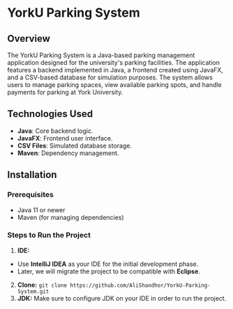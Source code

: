 # YorkU Parking System

## Overview

The YorkU Parking System is a Java-based parking management application designed for the university's parking facilities. The application features a backend implemented in Java, a frontend created using JavaFX, and a CSV-based database for simulation purposes. The system allows users to manage parking spaces, view available parking spots, and handle payments for parking at York University.

## Technologies Used

- **Java**: Core backend logic.
- **JavaFX**: Frontend user interface.
- **CSV Files**: Simulated database storage.
- **Maven**: Dependency management.

## Installation

### Prerequisites

- Java 11 or newer
- Maven (for managing dependencies)

### Steps to Run the Project
1.  **IDE:**
- Use **IntelliJ IDEA** as your IDE for the initial development phase.
- Later, we will migrate the project to be compatible with **Eclipse**.
2.  **Clone:** `git clone https://github.com/AliShandhor/YorkU-Parking-System.git`
3.  **JDK:** Make sure to configure JDK on your IDE in order to run the project.
